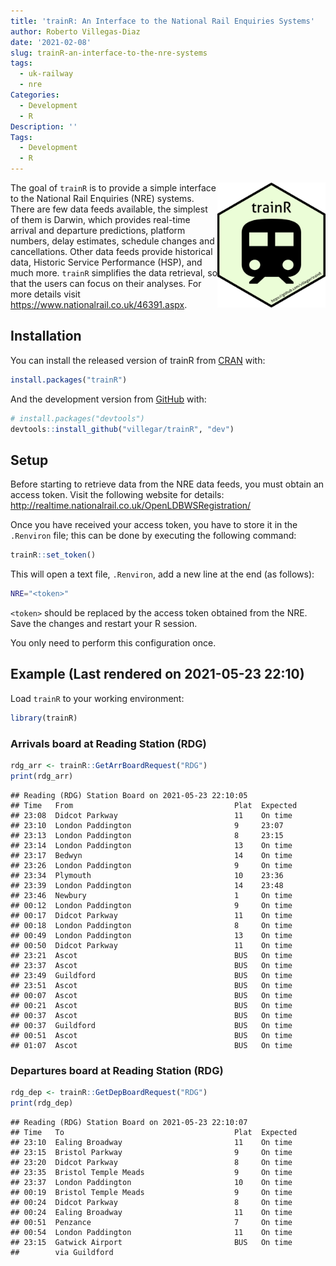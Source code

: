 ```yaml
---
title: 'trainR: An Interface to the National Rail Enquiries Systems'
author: Roberto Villegas-Diaz
date: '2021-02-08'
slug: trainR-an-interface-to-the-nre-systems
tags:
  - uk-railway
  - nre
Categories:
  - Development
  - R
Description: ''
Tags:
  - Development
  - R
---
```


<img src="https://raw.githubusercontent.com/villegar/trainR/main/inst/images/logo.png" alt="logo" align="right" height=200px/>

The goal of `trainR` is to provide a simple interface to the 
National Rail Enquiries (NRE) systems. There are few data feeds 
available, the simplest of them is Darwin, which provides real-time 
arrival and departure predictions, platform numbers, delay estimates, 
schedule changes and cancellations. Other data feeds provide historical 
data, Historic Service Performance (HSP), and much more. `trainR` 
simplifies the data retrieval, so that the users can focus on their 
analyses. For more details visit 
https://www.nationalrail.co.uk/46391.aspx.

## Installation

You can install the released version of trainR from [CRAN](https://CRAN.R-project.org) with:

``` r
install.packages("trainR")
```

And the development version from [GitHub](https://github.com/) with:

``` r
# install.packages("devtools")
devtools::install_github("villegar/trainR", "dev")
```

## Setup
Before starting to retrieve data from the NRE data feeds, you must obtain an access token. 
Visit the following website for details: http://realtime.nationalrail.co.uk/OpenLDBWSRegistration/

Once you have received your access token, you have to store it in the `.Renviron` file; this can be 
done by executing the following command:


```r
trainR::set_token()
```

This will open a text file, `.Renviron`, add a new line at the end (as follows):

```bash
NRE="<token>"
```

`<token>` should be replaced by the access token obtained from the NRE. Save the changes and restart 
your R session.

You only need to perform this configuration once.

## Example (Last rendered on 2021-05-23 22:10)

Load `trainR` to your working environment:

```r
library(trainR)
```

### Arrivals board at Reading Station (RDG)


```r
rdg_arr <- trainR::GetArrBoardRequest("RDG")
print(rdg_arr)
```

```
## Reading (RDG) Station Board on 2021-05-23 22:10:05
## Time   From                                    Plat  Expected
## 23:08  Didcot Parkway                          11    On time
## 23:10  London Paddington                       9     23:07
## 23:13  London Paddington                       8     23:15
## 23:14  London Paddington                       13    On time
## 23:17  Bedwyn                                  14    On time
## 23:26  London Paddington                       9     On time
## 23:34  Plymouth                                10    23:36
## 23:39  London Paddington                       14    23:48
## 23:46  Newbury                                 1     On time
## 00:12  London Paddington                       9     On time
## 00:17  Didcot Parkway                          11    On time
## 00:18  London Paddington                       8     On time
## 00:49  London Paddington                       13    On time
## 00:50  Didcot Parkway                          11    On time
## 23:21  Ascot                                   BUS   On time
## 23:37  Ascot                                   BUS   On time
## 23:49  Guildford                               BUS   On time
## 23:51  Ascot                                   BUS   On time
## 00:07  Ascot                                   BUS   On time
## 00:21  Ascot                                   BUS   On time
## 00:37  Ascot                                   BUS   On time
## 00:37  Guildford                               BUS   On time
## 00:51  Ascot                                   BUS   On time
## 01:07  Ascot                                   BUS   On time
```

### Departures board at Reading Station (RDG)


```r
rdg_dep <- trainR::GetDepBoardRequest("RDG")
print(rdg_dep)
```

```
## Reading (RDG) Station Board on 2021-05-23 22:10:07
## Time   To                                      Plat  Expected
## 23:10  Ealing Broadway                         11    On time
## 23:15  Bristol Parkway                         9     On time
## 23:20  Didcot Parkway                          8     On time
## 23:35  Bristol Temple Meads                    9     On time
## 23:37  London Paddington                       10    On time
## 00:19  Bristol Temple Meads                    9     On time
## 00:24  Didcot Parkway                          8     On time
## 00:24  Ealing Broadway                         11    On time
## 00:51  Penzance                                7     On time
## 00:54  London Paddington                       11    On time
## 23:15  Gatwick Airport                         BUS   On time
##        via Guildford
```
